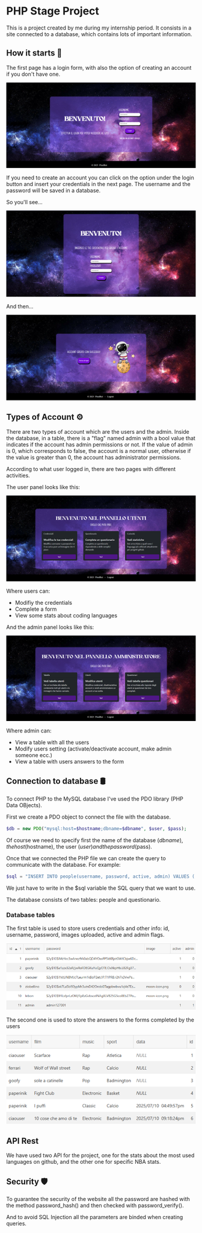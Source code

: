 
# PHP Stage Project

This is a project created by me during my internship period.
It consists in a site connected to a database, which contains lots of important information.

## How it starts 🌟

The first page has a login form, with also the option of creating an account if you don't have one.

![Login form](screenshots/login.png)

If you need to create an account you can click on the option under the login button and insert your credentials in the next page. The username and the password will be saved in a database.

So you'll see...

![creating account](screenshots/creating-account.png)

And then...

![account created](screenshots/account-created.png)

## Types of Account ⚙️

There are two types of account which are the users and the admin.
Inside the database, in a table, there is a "flag" named admin with a bool value that indicates if the account has admin permissions or not. If the value of admin is 0, which corresponds to false, the account is a normal user, otherwise if the value is greater than 0, the account has administrator permissions.

According to what user logged in, there are two pages with different activities.

The user panel looks like this:

![user panel](screenshots/user-panel.png)

Where users can:

- Modifiy the credentials
- Complete a form
- View some stats about coding languages

And the admin panel looks like this: 

![admin panel](screenshots/admin-panel.png)

Where admin can:

- View a table with all the users 
- Modify users setting (activate/deactivate account, make admin someone ecc.) 
- View a table with users answers to the form 

## Connection to database 🛢

To connect PHP to the MySQL database I've used the PDO library (PHP Data OBjects).

First we create a PDO object to connect the file with the database.

```php
$db = new PDO("mysql:host=$hostname;dbname=$dbname", $user, $pass);
```
Of course we need to specify first the name of the database ($dbname), the host ($hostname), the user ($user) and the password ($pass).

Once that we connected the PHP file we can create the query to communicate with the database.
For example:

```php
$sql = "INSERT INTO people(username, password, active, admin) VALUES (:username, :password, :active, :admin)";
```
We just have to write in the $sql variable the SQL query that we want to use.

The database consists of two tables: people
and questionario.

### Database tables

The first table is used to store users credentials and other info: id, username, password, images uploaded, active and admin flags. 

![people table](screenshots/people.png)

The second one is used to store the answers to the forms completed by the users

![questionario table](screenshots/questionario.png)

## API Rest

We have used two API for the project, one for the stats about the most used languages on github, and the other one for specific NBA stats. 

## Security 🛡️

To guarantee the security of the website all the password are hashed with the method password_hash() and then checked with password_verify().

And to avoid SQL Injection all the parameters are binded when creating queries.